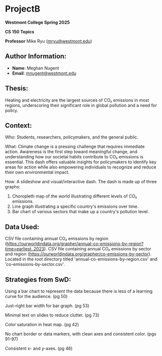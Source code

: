 # ProjectB
**Westmont College Spring 2025**

**CS 150 Topics** 

**Professor** Mike Ryu (mryu@westmont.edu) 

## Author Information:
* **Name**: Meghan Nugent
* **Email**: mnugent@westmont.edu


## Thesis: 
Heating and electricity are the largest sources of CO₂ emissions in most regions, underscoring their significant role in global pollution and a need for policy.

## Context: 
Who: Students, researchers, policymakers, and the general public.

What: Climate change is a pressing challenge that requires immediate action. Awareness is the first step toward meaningful change, and understanding how our societal habits contribute to CO₂ emissions is essential. This dash offers valuable insights for policymakers to identify key areas for action while also empowering individuals to recognize and reduce their own environmental impact.

How: A slideshow and visual/interactive dash. The dash is made up of three graphs:

1. Choropleth map of the world illustrating different levels of CO₂ emissions.
2. Line graph illustrating a specific country's emissions over time.
3. Bar chart of various sectors that make up a country's pollution level.

## Data Used:
CSV file containing annual CO₂ emissions by region (https://ourworldindata.org/grapher/annual-co-emissions-by-region?time=earliest..2023). CSV file containing annual CO₂ emissions by sector and region (https://ourworldindata.org/grapher/co-emissions-by-sector). Located in the root directory titled 'annual-co-emissions-by-region.csv' and 'co-emissions-by-sector.csv'.

## Strategies from SwD:
Using a bar chart to represent the data because there is less of a learning curve for the audience. (pg 50)

Just-right bar width for bar graph. (pg 53)

Minimal text on slides to reduce clutter. (pg 73)

Color saturation in heat map. (pg 42)

No chart border or data markers, with clean axes and consistent color. (pgs 91-97)

Consistent x- and y-axes. (pg 46)

